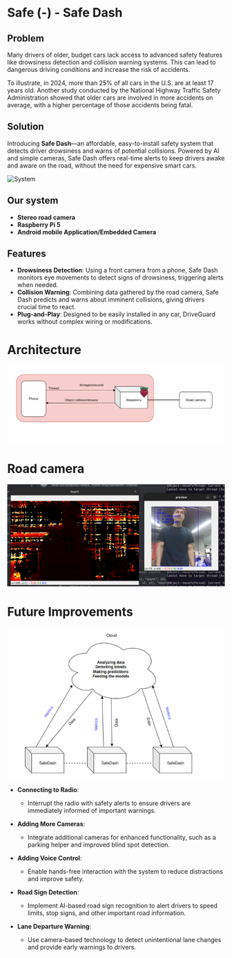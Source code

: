 # Safe (-) - Safe Dash

## Problem
Many drivers of older, budget cars lack access to advanced safety features like drowsiness detection and collision warning systems. This can lead to dangerous driving conditions and increase the risk of accidents.

To illustrate, in 2024, more than 25% of all cars in the U.S. are at least 17 years old. Another study conducted by the National Highway Traffic Safety Administration showed that older cars are involved in more accidents on average, with a higher percentage of those accidents being fatal.

## Solution
Introducing **Safe Dash**—an affordable, easy-to-install safety system that detects driver drowsiness and warns of potential collisions. Powered by AI and simple cameras, Safe Dash offers real-time alerts to keep drivers awake and aware on the road, without the need for expensive smart cars.

![System](images/system.jpg)


## Our system
- **Stereo road camera**
- **Raspberry Pi 5**
- **Android mobile Application/Embedded Camera**

## Features

- **Drowsiness Detection**: Using a front camera from a phone, Safe Dash monitors eye movements to detect signs of drowsiness, triggering alerts when needed.
- **Collision Warning**: Combining data gathered by the road camera, Safe Dash predicts and warns about imminent collisions, giving drivers crucial time to react.
- **Plug-and-Play**: Designed to be easily installed in any car, DriveGuard works without complex wiring or modifications.

# Architecture
![Architecture](images/arch.png)

# Road camera
![Depth](images/jovan_depth.png)

# Future Improvements
![Architecture](images/edge_cloud.png)

- **Connecting to Radio**:
  - Interrupt the radio with safety alerts to ensure drivers are immediately informed of important warnings.

- **Adding More Cameras**:
  - Integrate additional cameras for enhanced functionality, such as a parking helper and improved blind spot detection.

- **Adding Voice Control**:
  - Enable hands-free interaction with the system to reduce distractions and improve safety.

- **Road Sign Detection**:
  - Implement AI-based road sign recognition to alert drivers to speed limits, stop signs, and other important road information.

- **Lane Departure Warning**:
  - Use camera-based technology to detect unintentional lane changes and provide early warnings to drivers.
